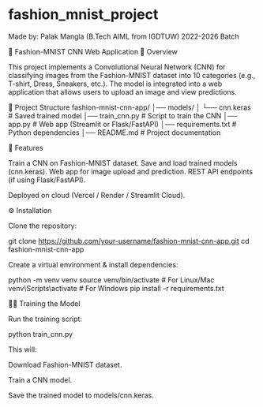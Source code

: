 # fashion_mnist_project
Made by: Palak Mangla (B.Tech AIML from IGDTUW) 2022-2026 Batch

🧵 Fashion-MNIST CNN Web Application
📌 Overview

This project implements a Convolutional Neural Network (CNN) for classifying images from the Fashion-MNIST dataset into 10 categories (e.g., T-shirt, Dress, Sneakers, etc.).
The model is integrated into a web application that allows users to upload an image and view predictions.

📂 Project Structure
fashion-mnist-cnn-app/
│── models/
│   └── cnn.keras          # Saved trained model
│── train_cnn.py           # Script to train the CNN
│── app.py                 # Web app (Streamlit or Flask/FastAPI)
│── requirements.txt       # Python dependencies
│── README.md              # Project documentation

🚀 Features

Train a CNN on Fashion-MNIST dataset.
Save and load trained models (cnn.keras).
Web app for image upload and prediction.
REST API endpoints (if using Flask/FastAPI).

Deployed on cloud (Vercel / Render / Streamlit Cloud).

⚙️ Installation

Clone the repository:

git clone https://github.com/your-username/fashion-mnist-cnn-app.git
cd fashion-mnist-cnn-app


Create a virtual environment & install dependencies:

python -m venv venv
source venv/bin/activate   # For Linux/Mac
venv\Scripts\activate      # For Windows
pip install -r requirements.txt

🏋️‍♂️ Training the Model

Run the training script:

python train_cnn.py

This will:

Download Fashion-MNIST dataset.

Train a CNN model.

Save the trained model to models/cnn.keras.

